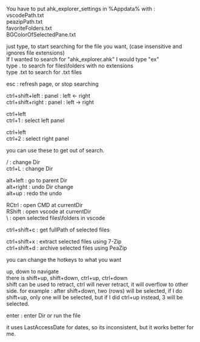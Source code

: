 You have to put ahk_explorer_settings in %Appdata% with :\
vscodePath.txt\
peazipPath.txt\
favoriteFolders.txt\
BGColorOfSelectedPane.txt

just type, to start searching for the file you want, (case insensitive and ignores file extensions)\
If I wanted to search for "ahk_explorer.ahk" I would type "ex"\
type . to search for files\folders with no extensions\
type .txt to search for .txt files

esc : refresh page, or stop searching

ctrl+shift+left : panel : left <- right\
ctrl+shift+right : panel : left -> right

ctrl+left\
ctrl+1 : select left panel

ctrl+left\
ctrl+2 : select right panel

you can use these to get out of search.

/ : change Dir\
ctrl+L : change Dir

alt+left : go to parent Dir\
alt+right : undo Dir change\
alt+up : redo the undo

RCtrl : open CMD at currentDir\
RShift : open vscode at currentDir\
\ : open selected files\folders in vscode

ctrl+shift+c : get fullPath of selected files

ctrl+shift+x : extract selected files using 
7-Zip\
ctrl+shift+d : archive selected files using PeaZip

you can change the hotkeys to what you want

up, down to navigate\
there is shift+up, shift+down, ctrl+up, ctrl+down\
shift can be used to retract, ctrl will never retract, it will overflow to other side. for example : after shift+down, two (rows) will be selected, if I do shift+up, only one will be selected, but if I did ctrl+up instead, 3 will be selected.

enter : enter Dir or run the file

it uses LastAccessDate for dates, so its inconsistent, but it works better for me.